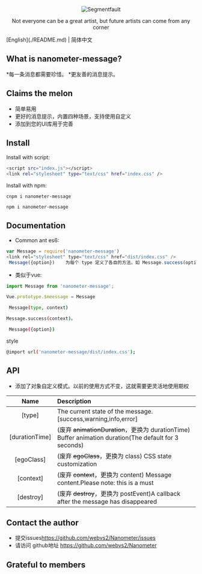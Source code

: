 <div align="center">

![Segmentfault](https://github.com/webvs2/Nanometer/blob/master/src/assets/img/rain.svg)

<p>Not everyone can be a great artist, but future artists can come from any corner</p>

</div>
[English](./README.md) | 简体中文

<h2 align="centre">What is nanometer-message?</h2>
*每一条消息都需要珍惜。
*更友善的消息提示。
<h2 align="left">Claims the melon<MessageBox有哪些功能？ ></h2>

* 简单易用
* 更好的消息提示，内置四种场景，支持使用自定义
* 添加到您的UI库用于完善

<h2 align="left">Install</h2>
Install with script:

```bash
<script src="index.js"></script>
<link rel="stylesheet" type="text/css" href="index.css" />
```

Install with npm:

```
cnpm i nanometer-message
```

```bash
npm i nanometer-message
```

<h2 align="left">Documentation</h2>

* Common ant es6:

```js  
var Message = require('nanometer-message')
<link rel="stylesheet" type="text/css" href="dist/index.css" />
 Message({option})    为每个 type 定义了各自的方法，如 Message.success(options)。
```

* 类似于vue:

```js
import Message from 'nanometer-message';

Vue.prototype.$meessage = Message  
```
```bash
 Message(type, context)
```

```bash
Message.success(context)。
```

```bash
 Message({option})
```
style

```bash
@import url('nanometer-message/dist/index.css');
```



<h2 align="left">API</h2>

* 添加了对象自定义模式。以前的使用方式不变，这就需要更灵活地使用期权

|Name|Description|
|:--:|:----------|
|[type]|The current state of the message. [success,warning,info,error]|
|[durationTime]| (废弃 <s> animationDuration</s>，更换为 durationTime) Buffer animation duration(The default for 3 seconds)|
|[egoClass]|(废弃 <s> egoClass</s>，更换为 class) CSS state customization|
|[context]|(废弃 <s> context</s>，更换为 content) Message content.Please note: this is a must|
|[destroy]| (废弃 <s>destroy</s>，更换为 postEvent)A callback after the message has disappeared |

<h2 align="left">Contact the author</h2>

* 提交issues<https://github.com/webvs2/Nanometer/issues>
* 请访问 github地址 <a herf="https://github.com/webvs2/Nanometer"> https://github.com/webvs2/Nanometer</a>

<h2 align="left">Grateful to members</h2>
